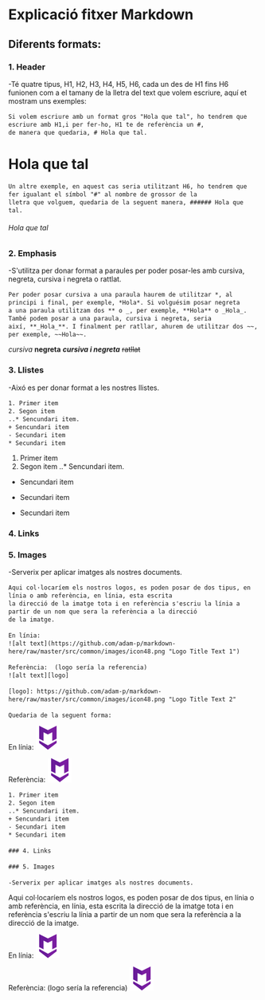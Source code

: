 # Explicació fitxer Markdown

## Diferents formats:

### 1. Header

  -Té quatre tipus, H1, H2, H3, H4, H5, H6, cada un des de H1 fins H6 funionen com a el tamany de la lletra del text que volem
  escriure, aquí et mostram uns exemples:

  ```
  Si volem escriure amb un format gros "Hola que tal", ho tendrem que escriure amb H1,i per fer-ho, H1 te de referència un #,
  de manera que quedaria, # Hola que tal.

  ```

  # Hola que tal

  ```
  Un altre exemple, en aquest cas seria utilitzant H6, ho tendrem que fer igualant el símbol "#" al nombre de grossor de la
  lletra que volguem, quedaria de la seguent manera, ###### Hola que tal.

  ```
  ###### Hola que tal

### 2. Emphasis

  -S'utilitza per donar format a paraules per poder posar-les amb cursiva, negreta, cursiva i negreta o rattlat.

  ```
  Per poder posar cursiva a una paraula haurem de utilitzar *, al principi i final, per exemple, *Hola*. Si volguésim posar negreta
  a una paraula utilitzam dos ** o _, per exemple, **Hola** o _Hola_. També podem posar a una paraula, cursiva i negreta, seria
  així, **_Hola_**. I finalment per ratllar, ahurem de utilitzar dos ~~, per exemple, ~~Hola~~.

  ```

  *cursiva*   **negreta**   **_cursiva i negreta_**   ~~ratllat~~

### 3. Llistes

  -Aixó es per donar format a les nostres llistes.

  ```
  1. Primer item
  2. Segon item
  ..* Sencundari item.
  + Sencundari item
  - Secundari item
  * Secundari item

  ```
  1. Primer item
  2. Segon item
  ..* Sencundari item.
  + Sencundari item
  - Secundari item
  * Secundari item

### 4. Links

### 5. Images

  -Serverix per aplicar imatges als nostres documents.

  ```
  Aqui col·locaríem els nostros logos, es poden posar de dos tipus, en línia o amb referència, en línia, esta escrita
  la direcció de la imatge tota i en referència s'escriu la línia a partir de un nom que sera la referència a la direcció
  de la imatge.

  En línia:
  ![alt text](https://github.com/adam-p/markdown-here/raw/master/src/common/images/icon48.png "Logo Title Text 1")

  Referència:  (logo sería la referencia)
  ![alt text][logo]   

  [logo]: https://github.com/adam-p/markdown-here/raw/master/src/common/images/icon48.png "Logo Title Text 2"   

  Quedaria de la seguent forma:
  ```

  En línia:
    ![alt text](https://github.com/adam-p/markdown-here/raw/master/src/common/images/icon48.png "Logo Title Text 1")

  Referència:
  ![alt text][logo]

  [logo]: https://github.com/adam-p/markdown-here/raw/master/src/common/images/icon48.png "Logo Title Text 2" 

  ```
  1. Primer item
  2. Segon item
  ..* Sencundari item.
  + Sencundari item
  - Secundari item
  * Secundari item

### 4. Links

### 5. Images

  -Serverix per aplicar imatges als nostres documents.

  ```
  Aqui col·locaríem els nostros logos, es poden posar de dos tipus, en línia o amb referència, en línia, esta escrita
  la direcció de la imatge tota i en referència s'escriu la línia a partir de un nom que sera la referència a la direcció
  de la imatge.

  En línia:
  ![alt text](https://github.com/adam-p/markdown-here/raw/master/src/common/images/icon48.png "Logo Title Text 1")

  Referència:  (logo sería la referencia)
  ![alt text][logo]   

  [logo]: https://github.com/adam-p/markdown-here/raw/master/src/common/images/icon48.png "Logo Title Text 2"   
  
  ```
